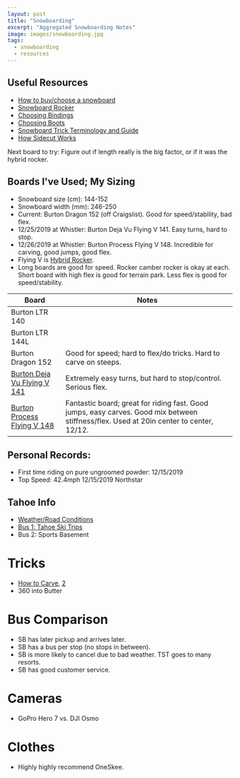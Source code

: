 ```yaml
---
layout: post
title: "Snowboarding"
excerpt: "Aggregated Snowboarding Notes"
image: images/snowboarding.jpg
tags: 
  - snowboarding
  - resources
---
```


## Useful Resources
* [How to buy/choose a snowboard](https://www.evo.com/guides/how-to-choose-a-snowboard-and-size-chart)
* [Snowboard Rocker](https://www.evo.com/rocker-guide-what-is-rocker-and-why-does-it-matter)
* [Choosing Bindings](https://www.evo.com/how-to-choose-snowboard-bindings-compatibility-guide)
* [Choosing Boots](https://www.evo.com/snowboard-boot-buyers-guide-fit-flex-compatibility)
* [Snowboard Trick Terminology and Guide](https://snowboardaddiction.com/blogs/jib-board-basics/snowboard-terminology)
* [How Sidecut Works](https://www.youtube.com/watch?v=uE1YdDj_L0o)

Next board to try: Figure out if length really is the big factor, or if it was the hybrid rocker.

## Boards I've Used; My Sizing
* Snowboard size (cm): 144-152
* Snowboard width (mm): 246-250
* Current: Burton Dragon 152 (off Craigslist). Good for speed/stability, bad flex.
* 12/25/2019 at Whistler: Burton Deja Vu Flying V 141. Easy turns, hard to stop.
* 12/26/2019 at Whistler: Burton Process Flying V 148. Incredible for carving, good jumps, good flex.
* Flying V is [Hybrid Rocker](https://snowboardingprofiles.com/understanding-the-different-snowboard-camber-types). 
* Long boards are good for speed. Rocker camber rocker is okay at each. Short board with high flex is good for terrain park. Less flex is good for speed/stability.

|Board                                                                        |Notes|
|-----------------------------------------------------------------------------|-----|
|Burton LTR 140                                                               |     |
|Burton LTR 144L                                                              |     |
|Burton Dragon 152                                                            | Good for speed; hard to flex/do tricks. Hard to carve on steeps.|
|[Burton Deja Vu Flying V 141](https://www.evo.com/outlet/snowboards/burton-deja-vu-flying-v-snowboard-womens)                                                 | Extremely easy turns, but hard to stop/control. Serious flex.|
|[Burton Process Flying V 148](https://www.evo.com/outlet/snowboards/burton-process-flying-v-snowboard-2017)| Fantastic board; great for riding fast. Good jumps, easy carves. Good mix between stiffness/flex. Used at 20in center to center, 12/12.|

## Personal Records:
* First time riding on pure ungroomed powder: 12/15/2019
* Top Speed: 42.4mph 12/15/2019 Northstar

## Tahoe Info
* [Weather/Road Conditions](http://tahoeroads.info/)
* [Bus 1: Tahoe Ski Trips](https://www.tahoeskitrips.net/)
* Bus 2: Sports Basement

# Tricks
* [How to Carve](https://www.youtube.com/watch?v=rG2oVl_Btmk&list=PLXrzbcStaEyo0HFT95aTJb7QnpQE4g-j3), [2](https://snowprofessor.com/how-carve-on-snowboard)
* 360 into Butter

# Bus Comparison
* SB has later pickup and arrives later.
* SB has a bus per stop (no stops in between).
* SB is more likely to cancel due to bad weather. TST goes to many resorts.
* SB has good customer service.

# Cameras
* GoPro Hero 7 vs. DJI Osmo

# Clothes
* Highly highly recommend OneSkee.
